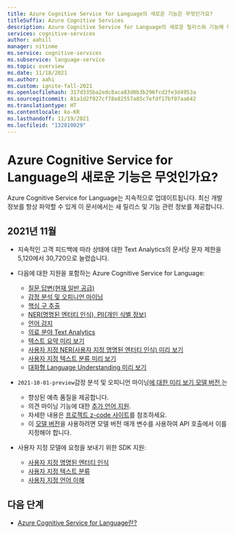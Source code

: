 ```yaml
---
title: Azure Cognitive Service for Language의 새로운 기능은 무엇인가요?
titleSuffix: Azure Cognitive Services
description: Azure Cognitive Service for Language의 새로운 릴리스와 기능에 대해 알아보세요.
services: cognitive-services
author: aahill
manager: nitinme
ms.service: cognitive-services
ms.subservice: language-service
ms.topic: overview
ms.date: 11/18/2021
ms.author: aahi
ms.custom: ignite-fall-2021
ms.openlocfilehash: 317d335ba2edc8aca83d0b3b296fcd2fe3d4953a
ms.sourcegitcommit: 81a1d2f927cf78e82557a85c7efdf17bf07aa642
ms.translationtype: HT
ms.contentlocale: ko-KR
ms.lasthandoff: 11/19/2021
ms.locfileid: "132810029"
---
```

# <a name="whats-new-in-azure-cognitive-service-for-language"></a>Azure Cognitive Service for Language의 새로운 기능은 무엇인가요?

Azure Cognitive Service for Language는 지속적으로 업데이트됩니다. 최신 개발 정보를 항상 파악할 수 있게 이 문서에서는 새 릴리스 및 기능 관련 정보를 제공합니다.

## <a name="november-2021"></a>2021년 11월

* 지속적인 고객 피드백에 따라 상태에 대한 Text Analytics의 문서당 문자 제한을 5,120에서 30,720으로 늘렸습니다.

* 다음에 대한 지원을 포함하는 Azure Cognitive Service for Language:
    * [질문 답변(현재 일반 공급)](question-answering/overview.md) 
    * [감정 분석 및 오피니언 마이닝](sentiment-opinion-mining/overview.md)
    * [핵심 구 추출](key-phrase-extraction/overview.md)
    * [NER(명명된 엔터티 인식), PII(개인 식별 정보)](named-entity-recognition/overview.md)
    * [언어 감지](language-detection/overview.md)
    * [의료 분야 Text Analytics](text-analytics-for-health/overview.md)
    * [텍스트 요약 미리 보기](text-summarization/overview.md)
    * [사용자 지정 NER(사용자 지정 명명된 엔터티 인식) 미리 보기](custom-named-entity-recognition/overview.md)
    * [사용자 지정 텍스트 분류 미리 보기](custom-classification/overview.md)
    * [대화형 Language Understanding 미리 보기](conversational-language-understanding/overview.md)

* `2021-10-01-preview`감정 분석 및 오피니언 마이닝[에 대한 미리 보기 모델 버전 ](sentiment-opinion-mining/overview.md)는
    * 향상된 예측 품질을 제공합니다.
    * 의견 마이닝 기능에 대한 [추가 언어 지원](sentiment-opinion-mining/language-support.md?tabs=sentiment-analysis).
    * 자세한 내용은 [프로젝트 z-code 사이트](https://www.microsoft.com/research/project/project-zcode/)를 참조하세요.
    * 이 [모델 버전](sentiment-opinion-mining/how-to/call-api.md#specify-the-sentiment-analysis-model)을 사용하려면 모델 버전 매개 변수를 사용하여 API 호출에서 이를 지정해야 합니다. 

* 사용자 지정 모델에 요청을 보내기 위한 SDK 지원:
    * [사용자 지정 명명된 엔터티 인식](custom-named-entity-recognition/how-to/call-api.md?tabs=client#use-the-client-libraries)
    * [사용자 지정 텍스트 분류](custom-classification/how-to/call-api.md?tabs=api#use-the-client-libraries)
    * [사용자 지정 언어 이해](conversational-language-understanding/how-to/deploy-query-model.md#use-the-client-libraries)
 
## <a name="next-steps"></a>다음 단계

* [Azure Cognitive Service for Language란?](overview.md)  
